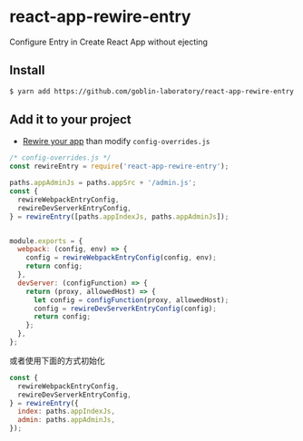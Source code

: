 # react-app-rewire-entry
Configure Entry in Create React App without ejecting

## Install

```bash
$ yarn add https://github.com/goblin-laboratory/react-app-rewire-entry.git
```

## Add it to your project

* [Rewire your app](https://github.com/timarney/react-app-rewired#how-to-rewire-your-create-react-app-project) than modify `config-overrides.js`

```javascript
/* config-overrides.js */
const rewireEntry = require('react-app-rewire-entry');

paths.appAdminJs = paths.appSrc + '/admin.js';
const {
  rewireWebpackEntryConfig,
  rewireDevServerkEntryConfig,
} = rewireEntry([paths.appIndexJs, paths.appAdminJs]);


module.exports = {
  webpack: (config, env) => {
    config = rewireWebpackEntryConfig(config, env);
    return config;
  },
  devServer: (configFunction) => {
    return (proxy, allowedHost) => {
      let config = configFunction(proxy, allowedHost);
      config = rewireDevServerkEntryConfig(config);
      return config;
    };
  },
};
```
或者使用下面的方式初始化
```javascript
const {
  rewireWebpackEntryConfig,
  rewireDevServerkEntryConfig,
} = rewireEntry({
  index: paths.appIndexJs,
  admin: paths.appAdminJs,
});
```
